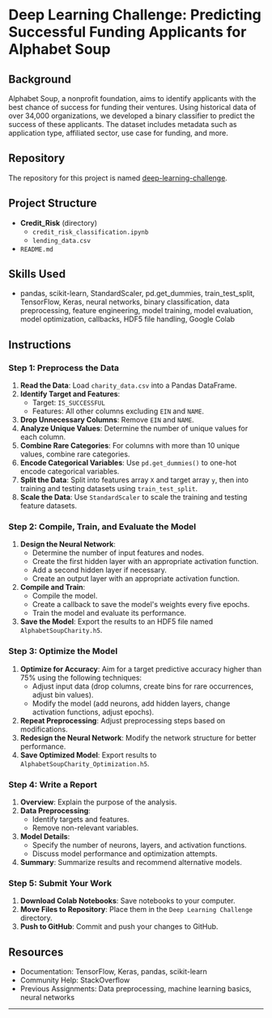 
# Deep Learning Challenge: Predicting Successful Funding Applicants for Alphabet Soup

## Background

Alphabet Soup, a nonprofit foundation, aims to identify applicants with the best chance of success for funding their ventures. Using historical data of over 34,000 organizations, we developed a binary classifier to predict the success of these applicants. The dataset includes metadata such as application type, affiliated sector, use case for funding, and more.

## Repository

The repository for this project is named [deep-learning-challenge](https://github.com/yourusername/deep-learning-challenge).

## Project Structure

- **Credit_Risk** (directory)
  - `credit_risk_classification.ipynb`
  - `lending_data.csv`
- `README.md`

## Skills Used

- pandas, scikit-learn, StandardScaler, pd.get_dummies, train_test_split, TensorFlow, Keras, neural networks, binary classification, data preprocessing, feature engineering, model training, model evaluation, model optimization, callbacks, HDF5 file handling, Google Colab

## Instructions

### Step 1: Preprocess the Data

1. **Read the Data**: Load `charity_data.csv` into a Pandas DataFrame.
2. **Identify Target and Features**: 
   - Target: `IS_SUCCESSFUL`
   - Features: All other columns excluding `EIN` and `NAME`.
3. **Drop Unnecessary Columns**: Remove `EIN` and `NAME`.
4. **Analyze Unique Values**: Determine the number of unique values for each column.
5. **Combine Rare Categories**: For columns with more than 10 unique values, combine rare categories.
6. **Encode Categorical Variables**: Use `pd.get_dummies()` to one-hot encode categorical variables.
7. **Split the Data**: Split into features array `X` and target array `y`, then into training and testing datasets using `train_test_split`.
8. **Scale the Data**: Use `StandardScaler` to scale the training and testing feature datasets.

### Step 2: Compile, Train, and Evaluate the Model

1. **Design the Neural Network**:
   - Determine the number of input features and nodes.
   - Create the first hidden layer with an appropriate activation function.
   - Add a second hidden layer if necessary.
   - Create an output layer with an appropriate activation function.
2. **Compile and Train**:
   - Compile the model.
   - Create a callback to save the model's weights every five epochs.
   - Train the model and evaluate its performance.
3. **Save the Model**: Export the results to an HDF5 file named `AlphabetSoupCharity.h5`.

### Step 3: Optimize the Model

1. **Optimize for Accuracy**: Aim for a target predictive accuracy higher than 75% using the following techniques:
   - Adjust input data (drop columns, create bins for rare occurrences, adjust bin values).
   - Modify the model (add neurons, add hidden layers, change activation functions, adjust epochs).
2. **Repeat Preprocessing**: Adjust preprocessing steps based on modifications.
3. **Redesign the Neural Network**: Modify the network structure for better performance.
4. **Save Optimized Model**: Export results to `AlphabetSoupCharity_Optimization.h5`.

### Step 4: Write a Report

1. **Overview**: Explain the purpose of the analysis.
2. **Data Preprocessing**:
   - Identify targets and features.
   - Remove non-relevant variables.
3. **Model Details**:
   - Specify the number of neurons, layers, and activation functions.
   - Discuss model performance and optimization attempts.
4. **Summary**: Summarize results and recommend alternative models.

### Step 5: Submit Your Work

1. **Download Colab Notebooks**: Save notebooks to your computer.
2. **Move Files to Repository**: Place them in the `Deep Learning Challenge` directory.
3. **Push to GitHub**: Commit and push your changes to GitHub.

## Resources

- Documentation: TensorFlow, Keras, pandas, scikit-learn
- Community Help: StackOverflow
- Previous Assignments: Data preprocessing, machine learning basics, neural networks

---
